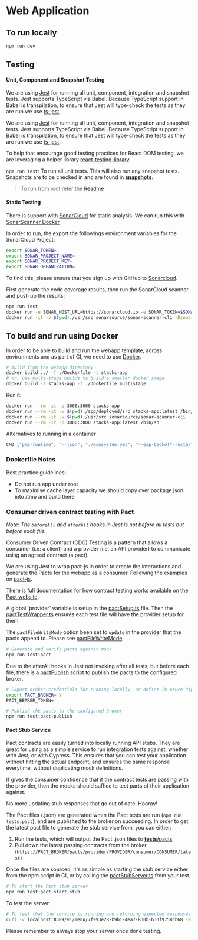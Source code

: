 # Web Application

## To run locally

```bash
npm run dev
```

## Testing

#### Unit, Component and Snapshot Testing

We are using [Jest](https://jestjs.io/) for running all unit, component,
integration and snapshot tests. Jest supports TypeScript via Babel. Because
TypeScript support in Babel is transpilation, to ensure that Jest will
type-check the tests as they are run we use
[ts-jest](https://github.com/kulshekhar/ts-jest).

We are using [Jest](https://jestjs.io/) for running all unit, component,
integration and snapshot tests. Jest supports TypeScript via Babel. Because
TypeScript support in Babel is transpilation, to ensure that Jest will
type-check the tests as they are run we use
[ts-jest](https://github.com/kulshekhar/ts-jest).

To help that encourage good testing practices for React DOM testing, we are
leveraging a helper library [react-testing-library](https://jestjs.io/).

`npm run test`: To run all unit tests. This will also run any snapshot tests.
Snapshots are to be checked in and are found in
[**snapshots**](__tests__/__snapshots__).

> To run from root refer the [Readme](../../README.md)

#### Static Testing

There is support with [SonarCloud](https://sonarcloud.io/) for static analysis.
We can run this with
[SonarScanner Docker](https://github.com/SonarSource/sonar-scanner-cli-docker)

In order to run, the export the followings environment variables for the
SonarCloud Project:

```bash
export SONAR_TOKEN=
export SONAR_PROJECT_NAME=
export SONAR_PROJECT_KEY=
export SONAR_ORGANIZATION=
```

To find this, please ensure that you sign up with GitHub to
[Sonarcloud](https://sonarcloud.io).

First generate the code coverage results, then run the SonarCloud scanner and
push up the results:

```bash
npm run test
docker run -e SONAR_HOST_URL=https://sonarcloud.io -e SONAR_TOKEN=$SONAR_TOKEN -e SONAR_PROJECT_KEY=$SONAR_PROJECT_KEY -e SONAR_PROJECT_KEY=$SONAR_PROJECT_KEY -e SONAR_ORGANIZATION=$SONAR_ORGANIZATION -e BUILD_NUMBER=1.2.3 --rm -t -v $(pwd):/usr/src sonarsource/sonar-scanner-cli
docker run -it -v $(pwd):/usr/src sonarsource/sonar-scanner-cli -Dsonar.host.url=https://sonarcloud.io -Dsonar.login=$SONAR_TOKEN -Dsonar.projectKey=$SONAR_PROJECT_KEY -e sonar.organization=$SONAR_ORGANIZATION
```




## To build and run using Docker

In order to be able to build and run the webapp template, across environments
and as part of CI, we need to use [Docker](https://docs.docker.com/install/).

```bash
# build from the webapp directory
docker build ../ -f ./Dockerfile -t stacks-app
# or, use multi-stage builds to build a smaller docker image
docker build -t stacks-app -f ./Dockerfile.multistage .
```

Run it:

```bash
docker run --rm -it -p 3000:3000 stacks-app
docker run --rm -it -v $(pwd):/app/deployed/src stacks-app:latest /bin/sh
docker run --rm -it -v $(pwd):/usr/src sonarsource/sonar-scanner-cli
docker run --rm -it -p 3000:3000 stacks-app:latest /bin/sh
```

Alternatives to running in a container

```bash
CMD ["pm2-runtime", "--json", "./ecosystem.yml", "--exp-backoff-restart-delay=500", "-a", "--update-env"]
```

### Dockerfile Notes

Best practice guidelines:
  - Do not run app under root 
  - To maximise cache layer capacity we should copy over package.json into /tmp and build there

### Consumer driven contract testing with Pact

_Note: The `beforeAll` and `afterAll` hooks in Jest is not before all tests but before each file._

Consumer Driven Contract (CDC) Testing is a pattern that allows a consumer (i.e: a client) and a provider (i.e. an API provider) to communicate using an agreed contract (a pact).

We are using Jest to wrap pact-js in order to create the interactions and generate the Pacts for the webapp as a consumer. Following the examples on [pact-js](https://github.com/pact-foundation/pact-js).

There is full documentation for how contract testing works available on the [Pact website](https://docs.pact.io/how_pact_works).

A global 'provider' variable is setup in the [pactSetup.ts](./pact/pactSetup.ts) file. Then the [pactTestWrapper.ts](./pact/pactTestWrapper.ts) ensures each test file will have the provider setup for them.

The `pactFileWriteMode` option been set to `update` in the provider that the pacts append to. Please see [pactFileWriteMode](https://docs.pact.io/implementation_guides/ruby/configuration#pactfile_write_mode)

```bash
# Generate and verify pacts against mock
npm run test:pact
```

Due to the afterAll hooks in Jest not invoking after all tests, but before each file, there is a [pactPublish](./pact/pactPublish.ts) script to publish the pacts to the configured broker.

```bash
# Export broker credentials for running locally, or define in Azure Pipelines Library
export PACT_BROKER= \
PACT_BEARER_TOKEN= 
``` 

```bash
# Publish the pacts to the configured broker
npm run test:pact-publish
```

#### Pact Stub Service
Pact contracts are easily turned into locally running API stubs. They are great for using as a simple service to run integration tests against, whether with Jest, or with Cypress. This ensures that you can test your application without hitting the actual endpoint, and ensures the same response everytime, without duplicating mock definitions.

If gives the consumer confidence that if the contract tests are passing with the provider, then the mocks should suffice to test parts of their application against.

No more updating stub responses that go out of date. Hooray!

The Pact files (.json) are generated when the Pact tests are run (`npm run tests:pact`), and are published to the broker on succeeding. In order to get the latest pact file to generate the stub service from, you can either:

1. Run the tests, which will output the Pact .json files to [__tests__/pacts](./__tests__/pacts)
2. Pull down the latest passing contracts from the broker (`https://PACT_BROKER/pacts/provider/PROVIDER/consumer/CONSUMER/latest`)

Once the files are sourced, it's as simple as starting the stub service either from the npm script in CI, or by calling the [pactStubServer.ts](./pact/packStubServer.ts) from your test.

```bash
# To start the Pact stub server
npm run test:pact-start-stub
```

To test the server:

```bash
# To test that the service is running and returning expected responses:
curl -v localhost:8389/v1/menu/7f993e28-b9b1-4ea7-830b-b30f9758db68 -H "Accept: application/json"
```

Please remember to always stop your server once done testing.
